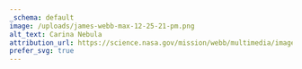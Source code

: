```yaml
---
_schema: default
image: /uploads/james-webb-max-12-25-21-pm.png
alt_text: Carina Nebula
attribution_url: https://science.nasa.gov/mission/webb/multimedia/images#First-Images
prefer_svg: true
---
```

